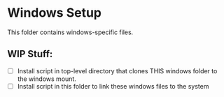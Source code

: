 # Windows Setup

This folder contains windows-specific files.

## WIP Stuff:

 - [ ] Install script in top-level directory that clones THIS windows folder to the windows mount.
 - [ ] Install script in this folder to link these windows files to the system
